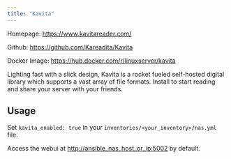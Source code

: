 ```yaml
---
title: "Kavita"
---
```


Homepage: <https://www.kavitareader.com/>

Github: <https://github.com/Kareadita/Kavita>

Docker Image: <https://hub.docker.com/r/linuxserver/kavita>

Lighting fast with a slick design, Kavita is a rocket fueled self-hosted digital library which supports a vast array of file formats. Install to start reading and share your server with your friends.

## Usage

Set `kavita_enabled: true` in your `inventories/<your_inventory>/nas.yml` file.

Access the webui at <http://ansible_nas_host_or_ip:5002> by default.

